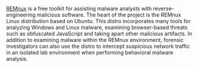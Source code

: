 [REMnux](http://REMnux.org/) is a free toolkit for assisting malware analysts with reverse-engineering malicious software. The heart of the project is the REMnux Linux distribution based on Ubuntu. This distro incorporates many tools for analyzing Windows and Linux malware, examining browser-based threats such as obfuscated JavaScript and taking apart other malicious artifacts. In addition to examining malware within the REMnux environment, forensic investigators can also use the distro to intercept suspicious network traffic in an isolated lab environment when performing behavioral malware analysis. 
